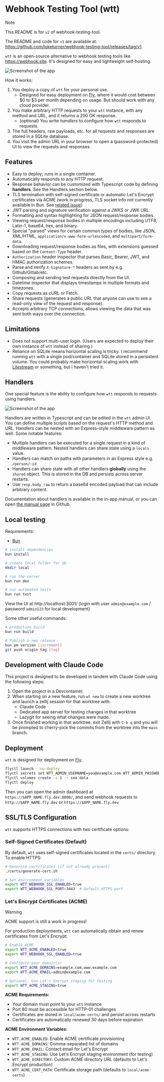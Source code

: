 # Webhook Testing Tool (wtt)

> [!NOTE]
> This README is for `v2` of webhook-testing-tool.
>
> The README and code for `v1` are available at: https://github.com/luketurner/webhook-testing-tool/releases/tag/v1.

`wtt` is an open-source alternative to webhook testing tools like https://webhook.site. It's designed for easy and lightweight self-hosting.

![Screenshot of the app](./docs/wtt_request.png)

How it works:

1. You deploy a copy of `wtt` for your personal use.
   - Designed for easy deployment on [Fly](https://fly.io), where it would cost between $0 to $3 per month depending on usage. But should work with any cloud provider.
2. You make arbitrary HTTP requests to your `wtt` instance, with any method and URL, and it returns a 200 OK response.
   - (optional) You write _handlers_ to configure how `wtt` responds to requests.
3. The full headers, raw payloads, etc. for all requests and responses are stored in a SQLite database.
4. You visit the admin URL in your browser to open a (password-protected) UI to view the requests and responses.

## Features

- Easy to deploy; runs in a single container.
- Automatically responds to any HTTP request.
- Response behavior can be customized with Typescript code by defining **handlers**. See the Handlers section below.
- TLS termination with self-signed certificate or automatic Let's Encrypt certificates via ACME (work in progress, TLS socket info not currently available in Bun. See [related issue](https://github.com/oven-sh/bun/issues/16834))
- JWT parsing and signature verification against a JWKS or JWK URL.
- Formatting and syntax highlighting for JSON request/response bodies.
- Viewing request/response bodies in multiple encodings including UTF8, Latin-1, base64, hex, and binary.
- Special "parsed" views for certain common types of bodies, like JSON, XML/HTML, `application/x-www-form-urlencoded`, and `multipart/form-data`.
- Downloading request/response bodies as files, with extensions guessed based on the `Content-Type` header.
- `Authorization` header inspector that parses Basic, Bearer, JWT, and HMAC authorization schemes.
- Parse and verify `X-Signature-*` headers as sent by e.g. Github/Gitlab/etc.
- Composing and sending test requests directly from the UI.
- Datetime inspector that displays timestamps in multiple formats and timezones.
- Copy requests as cURL or Fetch.
- Share requests (generates a public URL that anyone can use to see a read-only view of the request and response).
- Accepts arbitrary TCP connections, allows viewing the data that was sent both ways over the connection.

## Limitations

- Does not support multi-user login. (Users are expected to deploy their own instance of `wtt` instead of sharing.)
- Reliance on SQLite means horizontal scaling is tricky. I recommend running `wtt` with a single pod/container and SQLite stored in a persistent volume. You could probably make horizontal scaling work with [Litestream](https://litestream.io/) or something, but I haven't tried it.

## Handlers

One special feature is the ability to configure how `wtt` responds to requests using handlers.

![Screenshot of the app](./docs/wtt_handler.png)

Handlers are written in Typescript and can be edited in the `wtt` admin UI. You can define multiple scripts based on the request's HTTP method and URL. Handlers can be nested with an Express-style middleware pattern as well. Some notable features:

- Multiple handlers can be executed for a single request in a kind of middleware pattern. Nested handlers can share state using a `locals` value.
- Handlers can match on paths with parameters in an Express style e.g. `/person/:id`
- Handlers can share state with all other handlers **globally** using the `shared` object. This is stored in the DB and persists across server restarts.
- Use `resp.body_raw` to return a base64 encoded payload that can include arbitrary content.

Documentation about handlers is available in the in-app manual, or you can open [the manual page](./src/docs/handlers.md) in Github.

## Local testing

Requirements:

- [Bun](https://bun.sh/)

```bash
# install dependencies
bun install

# create local folder for db
mkdir local

# run the server
bun run dev

# run automated tests
bun run test
```

View the UI at http://localhost:3001/ (login with user `admin@example.com` / password `admin123` for local development)

Some other useful commands:

```bash
# production build
bun run build

# Publish a new release
bun pm version [increment]
git push origin tag [tag]
```

## Development with Claude Code

This project is designed to be developed in tandem with Claude Code using the following steps:

1. Open the project in a Devcontainer.
2. When starting on a new feature, run `wt new` to create a new worktree and launch a zellij session for that worktree with:
   - Claude Code
   - Dedicated app server for testing changes in that worktree
   - Lazygit for seeing what changes were made.
3. Once finished working in that worktree, exit Zellij with `C-b q` and you will be prompted to cherry-pick the commits from the worktree into the `main` branch.

## Deployment

`wtt` is designed for deployment on [Fly](https://fly.io):

```bash
flyctl launch --no-deploy
flyctl secrets set WTT_ADMIN_USERNAME=you@example.com WTT_ADMIN_PASSWORD=yoursecretpassword BETTER_AUTH_SECRET="$(openssl rand -base64 32)"
flyctl volumes create -s 1 -r sea data
flyctl deploy
```

Then you can open the admin dashboard at `https://$APP_NAME.fly.dev:8000/`, and send webhook requests to `http://$APP_NAME.fly.dev` or `https://$APP_NAME.fly.dev`

## SSL/TLS Configuration

`wtt` supports HTTPS connections with two certificate options:

### Self-Signed Certificates (Default)

By default, `wtt` uses self-signed certificates located in the `certs/` directory. To enable HTTPS:

```bash
# Generate certificates (if not already present)
./certs/generate-cert.sh

# Set environment variables
export WTT_WEBHOOK_SSL_ENABLED=true
export WTT_WEBHOOK_SSL_PORT=3443  # Default HTTPS port
```

### Let's Encrypt Certificates (ACME)

> [!WARNING]
> ACME support is still a work in progress!


For production deployments, `wtt` can automatically obtain and renew certificates from Let's Encrypt:

```bash
# Enable ACME
export WTT_ACME_ENABLED=true
export WTT_WEBHOOK_SSL_ENABLED=true

# Configure your domain(s)
export WTT_ACME_DOMAINS=example.com,www.example.com
export WTT_ACME_EMAIL=admin@example.com

# Optional: Use Let's Encrypt staging for testing
export WTT_ACME_STAGING=true
```

**ACME Requirements:**
- Your domain must point to your `wtt` instance
- Port 80 must be accessible for HTTP-01 challenges
- Certificates are stored in `local/acme-certs/` and persist across restarts
- Certificates are automatically renewed 30 days before expiration

**ACME Environment Variables:**
- `WTT_ACME_ENABLED`: Enable ACME certificate provisioning
- `WTT_ACME_DOMAINS`: Comma-separated list of domains
- `WTT_ACME_EMAIL`: Contact email for Let's Encrypt
- `WTT_ACME_STAGING`: Use Let's Encrypt staging environment (for testing)
- `WTT_ACME_DIRECTORY`: Custom ACME directory URL (defaults to Let's Encrypt production)
- `WTT_ACME_CERT_PATH`: Certificate storage path (defaults to `local/acme-certs`)